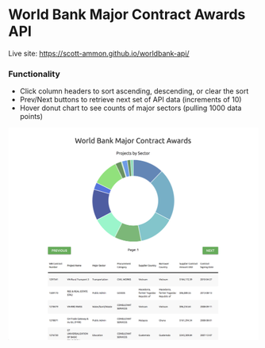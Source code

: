 # World Bank Major Contract Awards API

Live site: https://scott-ammon.github.io/worldbank-api/

### Functionality
* Click column headers to sort ascending, descending, or clear the sort
* Prev/Next buttons to retrieve next set of API data (increments of 10)
* Hover donut chart to see counts of major sectors (pulling 1000 data points)

![app](img/worldbank-api.png?raw=true)